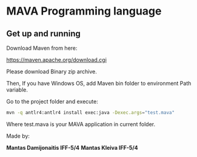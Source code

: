 # MAVA Programming language

## Get up and running

Download Maven from here:

https://maven.apache.org/download.cgi

Please download Binary zip archive.

Then, If you have Windows OS, add Maven bin folder to environment Path variable.

Go to the project folder and execute:

```bash
mvn -q antlr4:antlr4 install exec:java -Dexec.args="test.mava"
```

Where test.mava is your MAVA application in current folder.

Made by:

**Mantas Damijonaitis IFF-5/4**
**Mantas Kleiva IFF-5/4**